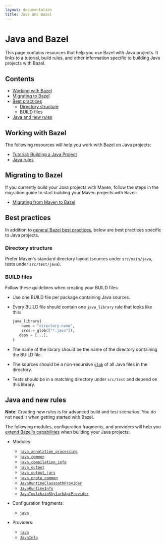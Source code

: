 ```yaml
---
layout: documentation
title: Java and Bazel
---
```


# Java and Bazel

This page contains resources that help you use Bazel with Java projects. It
links to a tutorial, build rules, and other information specific to building
Java projects with Bazel.

## Contents

- [Working with Bazel](#working-with-bazel)
- [Migrating to Bazel](#migrating-to-bazel)
- [Best practices](#best-practices)
   - [Directory structure](#directory-structure)
   - [BUILD files](#build-files)
- [Java and new rules](#java-and-new-rules)

## Working with Bazel

The following resources will help you work with Bazel on Java projects:

*  [Tutorial: Building a Java Project](tutorial/java.html)
*  [Java rules](https://docs.bazel.build/versions/master/be/java.html)

## Migrating to Bazel

If you currently build your Java projects with Maven, follow the steps in the
migration guide to start building your Maven projects with Bazel:

*  [Migrating from Maven to Bazel](migrate-maven.html)

## Best practices

In addition to [general Bazel best practices](best-practices.html), below are
best practices specific to Java projects.

### Directory structure

Prefer Maven's standard directory layout (sources under `src/main/java`, tests
under `src/test/java`).

### BUILD files

Follow these guidelines when creating your BUILD files:

*  Use one BUILD file per package containing Java sources.

*  Every BUILD file should contain one `java_library` rule that looks like this:

   ```python
   java_library(
       name = "directory-name",
       srcs = glob(["*.java"]),
      deps = [...],
   )
   ```
*  The name of the library should be the name of the directory containing the
   BUILD file.

*  The sources should be a non-recursive [`glob`](https://docs.bazel.build/versions/master/be/functions.html#glob)
   of all Java files in the directory.

*  Tests should be in a matching directory under `src/test` and depend on this
   library.

## Java and new rules

**Note**: Creating new rules is for advanced build and test scenarios.
You do not need it when getting started with Bazel.

The following modules, configuration fragments, and providers will help you
[extend Bazel's capabilities](https://docs.bazel.build/versions/master/skylark/concepts.html)
when building your Java projects:

*  Modules:

   *  [`java_annotation_processing`](skylark/lib/java_annotation_processing.html)
   *  [`java_common`](skylark/lib/java_common.html)
   *  [`java_compilation_info`](skylark/lib/java_compilation_info.html)
   *  [`java_output`](skylark/lib/java_output.html)
   *  [`java_output_jars`](skylark/lib/java_output_jars.html)
   *  [`java_proto_common`](skylark/lib/java_proto_common.html)
   *  [`JavaRuntimeClasspathProvider`](skylark/lib/JavaRuntimeClasspathProvider.html)
   *  [`JavaRuntimeInfo`](skylark/lib/JavaRuntimeInfo.html)
   *  [`JavaToolchainSkylarkApiProvider`](skylark/lib/JavaToolchainSkylarkApiProvider.html)

*  Configuration fragments:

   *  [`java`](skylark/lib/java.html)

*  Providers:

   *  [`java`](skylark/lib/JavaSkylarkApiProvider.html)
   *  [`JavaInfo`](skylark/lib/JavaInfo.html)
